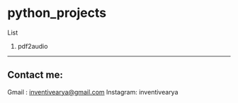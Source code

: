 # python_projects
List
  1. pdf2audio


-----------
Contact me:
-----------
Gmail : inventivearya@gmail.com
Instagram: inventivearya

